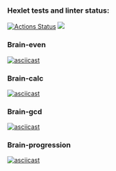 ### Hexlet tests and linter status:
[![Actions Status](https://github.com/LanderExplorer/frontend-project-lvl1/workflows/hexlet-check/badge.svg)](https://github.com/LanderExplorer/frontend-project-lvl1/actions)
<a href="https://codeclimate.com/github/LanderExplorer/frontend-project-lvl1/maintainability"><img src="https://api.codeclimate.com/v1/badges/e2ecf26fde245d52132c/maintainability" /></a>
<!-- <a href="https://asciinema.org/a/w8jcTe902jOEN1ugOhlq9o9OJ" src="https://asciinema.org/a/w8jcTe902jOEN1ugOhlq9o9OJ">Brain Even</a> -->
### Brain-even
[![asciicast](https://asciinema.org/a/w8jcTe902jOEN1ugOhlq9o9OJ.svg)](https://asciinema.org/a/w8jcTe902jOEN1ugOhlq9o9OJ)
### Brain-calc
[![asciicast](https://asciinema.org/a/ZLz4CTUEv9P2Px12qkfBdePbN.svg)](https://asciinema.org/a/ZLz4CTUEv9P2Px12qkfBdePbN)
### Brain-gcd
[![asciicast](https://asciinema.org/a/QWw4VahXQO1jnCBMipcXu4Sm0.svg)](https://asciinema.org/a/QWw4VahXQO1jnCBMipcXu4Sm0)
### Brain-progression
[![asciicast](https://asciinema.org/a/BUWrLERUCuspJ4dZKV11AQA8Q.svg)](https://asciinema.org/a/BUWrLERUCuspJ4dZKV11AQA8Q)